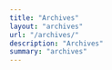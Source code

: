 ```yaml
---
title: "Archives"
layout: "archives"
url: "/archives/"
description: "Archives"
summary: "archives"
---
```

